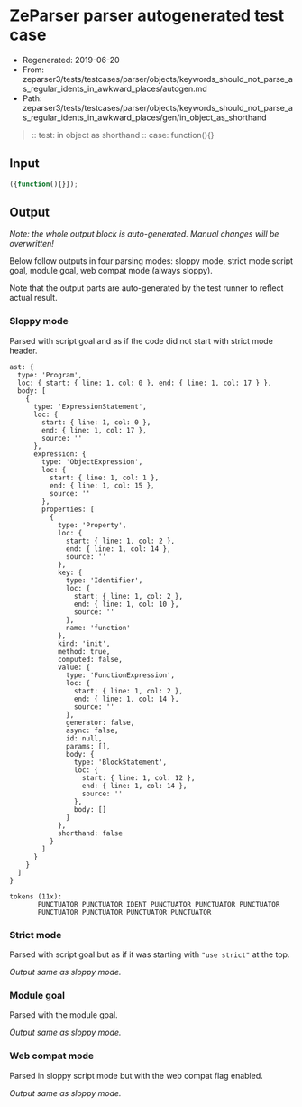 # ZeParser parser autogenerated test case

- Regenerated: 2019-06-20
- From: zeparser3/tests/testcases/parser/objects/keywords_should_not_parse_as_regular_idents_in_awkward_places/autogen.md
- Path: zeparser3/tests/testcases/parser/objects/keywords_should_not_parse_as_regular_idents_in_awkward_places/gen/in_object_as_shorthand

> :: test: in object as shorthand
> :: case: function(){}

## Input


`````js
({function(){}});
`````

## Output

_Note: the whole output block is auto-generated. Manual changes will be overwritten!_

Below follow outputs in four parsing modes: sloppy mode, strict mode script goal, module goal, web compat mode (always sloppy).

Note that the output parts are auto-generated by the test runner to reflect actual result.

### Sloppy mode

Parsed with script goal and as if the code did not start with strict mode header.

`````
ast: {
  type: 'Program',
  loc: { start: { line: 1, col: 0 }, end: { line: 1, col: 17 } },
  body: [
    {
      type: 'ExpressionStatement',
      loc: {
        start: { line: 1, col: 0 },
        end: { line: 1, col: 17 },
        source: ''
      },
      expression: {
        type: 'ObjectExpression',
        loc: {
          start: { line: 1, col: 1 },
          end: { line: 1, col: 15 },
          source: ''
        },
        properties: [
          {
            type: 'Property',
            loc: {
              start: { line: 1, col: 2 },
              end: { line: 1, col: 14 },
              source: ''
            },
            key: {
              type: 'Identifier',
              loc: {
                start: { line: 1, col: 2 },
                end: { line: 1, col: 10 },
                source: ''
              },
              name: 'function'
            },
            kind: 'init',
            method: true,
            computed: false,
            value: {
              type: 'FunctionExpression',
              loc: {
                start: { line: 1, col: 2 },
                end: { line: 1, col: 14 },
                source: ''
              },
              generator: false,
              async: false,
              id: null,
              params: [],
              body: {
                type: 'BlockStatement',
                loc: {
                  start: { line: 1, col: 12 },
                  end: { line: 1, col: 14 },
                  source: ''
                },
                body: []
              }
            },
            shorthand: false
          }
        ]
      }
    }
  ]
}

tokens (11x):
       PUNCTUATOR PUNCTUATOR IDENT PUNCTUATOR PUNCTUATOR PUNCTUATOR
       PUNCTUATOR PUNCTUATOR PUNCTUATOR PUNCTUATOR
`````

### Strict mode

Parsed with script goal but as if it was starting with `"use strict"` at the top.

_Output same as sloppy mode._

### Module goal

Parsed with the module goal.

_Output same as sloppy mode._

### Web compat mode

Parsed in sloppy script mode but with the web compat flag enabled.

_Output same as sloppy mode._
